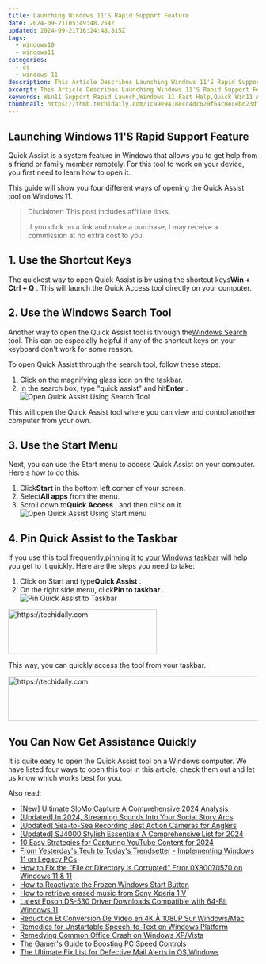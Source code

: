 ```yaml
---
title: Launching Windows 11'S Rapid Support Feature
date: 2024-09-21T05:49:48.254Z
updated: 2024-09-21T16:24:48.815Z
tags:
  - windows10
  - windows11
categories:
  - os
  - windows 11
description: This Article Describes Launching Windows 11'S Rapid Support Feature
excerpt: This Article Describes Launching Windows 11'S Rapid Support Feature
keywords: Win11 Support Rapid Launch,Windows 11 Fast Help,Quick Win11 Assistance,11 Upgrade Guide Support,Win11 Rapid Support Feature,Windows 11 Enhanced Support,Speedy 11 Assist & Launch
thumbnail: https://thmb.techidaily.com/1c99e9418ecc4dc629f64c0ecebd23df13aefb6fa3c20ff530d506800c2c3a64.jpg
---
```


## Launching Windows 11'S Rapid Support Feature

 Quick Assist is a system feature in Windows that allows you to get help from a friend or family member remotely. For this tool to work on your device, you first need to learn how to open it.

 This guide will show you four different ways of opening the Quick Assist tool on Windows 11.

>  Disclaimer: This post includes affiliate links
>
>  If you click on a link and make a purchase, I may receive a commission at no extra cost to you.
>

## 1\. Use the Shortcut Keys

 The quickest way to open Quick Assist is by using the shortcut keys**Win + Ctrl + Q** . This will launch the Quick Access tool directly on your computer.

## 2\. Use the Windows Search Tool

 Another way to open the Quick Assist tool is through the[Windows Search](https://www.makeuseof.com/windows-search-use-guide/) tool. This can be especially helpful if any of the shortcut keys on your keyboard don't work for some reason.

To open Quick Assist through the search tool, follow these steps:

1. Click on the magnifying glass icon on the taskbar.
2. In the search box, type "quick assist" and hit**Enter** .  
![Open Quick Assist Using Search Tool](https://static1.makeuseofimages.com/wordpress/wp-content/uploads/2023/01/open-quick-assist-using-search-tool.jpg)

 This will open the Quick Assist tool where you can view and control another computer from your own.

## 3\. Use the Start Menu

 Next, you can use the Start menu to access Quick Assist on your computer. Here's how to do this:

1. Click**Start** in the bottom left corner of your screen.
2. Select**All apps** from the menu.
3. Scroll down to**Quick Access** , and then click on it.  
![Open Quick Assist Using Start menu](https://static1.makeuseofimages.com/wordpress/wp-content/uploads/2023/01/open-quick-assist-using-start-menu.jpg)

## 4\. Pin Quick Assist to the Taskbar

 If you use this tool frequently,[pinning it to your Windows taskbar](https://www.makeuseof.com/windows-11-taskbar-pin-almost-anything/) will help you get to it quickly. Here are the steps you need to take:

1. Click on Start and type**Quick Assist** .
2. On the right side menu, click**Pin to taskbar** .  
![Pin Quick Assist to Taskbar](https://static1.makeuseofimages.com/wordpress/wp-content/uploads/2023/01/pin-quick-assist-to-taskbar.jpg)

<!-- affiliate ads begin -->
<a href="https://aligracehair.sjv.io/c/5597632/1868495/19272" target="_top" id="1868495">
  <img src="//a.impactradius-go.com/display-ad/19272-1868495" border="0" alt="https://techidaily.com" width="300" height="90"/>
</a>
<img height="0" width="0" src="https://aligracehair.sjv.io/i/5597632/1868495/19272" style="position:absolute;visibility:hidden;" border="0" />
<!-- affiliate ads end -->

This way, you can quickly access the tool from your taskbar.

<!-- affiliate ads begin -->
<a href="https://appsumo.8odi.net/c/5597632/2144272/7443" target="_top" id="2144272">
  <img src="//a.impactradius-go.com/display-ad/7443-2144272" border="0" alt="https://techidaily.com" width="728" height="90"/>
</a>
<img height="0" width="0" src="https://appsumo.8odi.net/i/5597632/2144272/7443" style="position:absolute;visibility:hidden;" border="0" />
<!-- affiliate ads end -->

## You Can Now Get Assistance Quickly

 It is quite easy to open the Quick Assist tool on a Windows computer. We have listed four ways to open this tool in this article; check them out and let us know which works best for you.

<ins class="adsbygoogle"
     style="display:block"
     data-ad-format="autorelaxed"
     data-ad-client="ca-pub-7571918770474297"
     data-ad-slot="1223367746"></ins>

<ins class="adsbygoogle"
     style="display:block"
     data-ad-client="ca-pub-7571918770474297"
     data-ad-slot="8358498916"
     data-ad-format="auto"
     data-full-width-responsive="true"></ins>

<span class="atpl-alsoreadstyle">Also read:</span>
<div><ul>
<li><a href="https://some-approaches.techidaily.com/new-ultimate-slomo-capture-a-comprehensive-2024-analysis/"><u>[New] Ultimate SloMo Capture A Comprehensive 2024 Analysis</u></a></li>
<li><a href="https://facebook-clips.techidaily.com/updated-in-2024-streaming-sounds-into-your-social-story-arcs/"><u>[Updated] In 2024, Streaming Sounds Into Your Social Story Arcs</u></a></li>
<li><a href="https://extra-approaches.techidaily.com/updated-sea-to-sea-recording-best-action-cameras-for-anglers/"><u>[Updated] Sea-to-Sea Recording Best Action Cameras for Anglers</u></a></li>
<li><a href="https://fox-hovers.techidaily.com/updated-sj4000-stylish-essentials-a-comprehensive-list-for-2024/"><u>[Updated] SJ4000 Stylish Essentials A Comprehensive List for 2024</u></a></li>
<li><a href="https://video-capture.techidaily.com/10-easy-strategies-for-capturing-youtube-content-for-2024/"><u>10 Easy Strategies for Capturing YouTube Content for 2024</u></a></li>
<li><a href="https://win11.techidaily.com/from-yesterdays-tech-to-todays-trendsetter-implementing-windows-11-on-legacy-pcs/"><u>From Yesterday's Tech to Today's Trendsetter - Implementing Windows 11 on Legacy PCs</u></a></li>
<li><a href="https://win11.techidaily.com/how-to-fix-the-file-or-directory-is-corrupted-error-0x80070570-on-windows-11-and-11/"><u>How to Fix the “File or Directory Is Corrupted” Error 0X80070570 on Windows 11 & 11</u></a></li>
<li><a href="https://win11.techidaily.com/how-to-reactivate-the-frozen-windows-start-button/"><u>How to Reactivate the Frozen Windows Start Button</u></a></li>
<li><a href="https://blog-min.techidaily.com/how-to-retrieve-erased-music-from-sony-xperia-1-v-by-fonelab-android-recover-music/"><u>How to retrieve erased music from Sony Xperia 1 V</u></a></li>
<li><a href="https://win-dash.techidaily.com/latest-epson-ds-530-driver-downloads-compatible-with-64-bit-windows-11/"><u>Latest Epson DS-530 Driver Downloads Compatible with 64-Bit Windows 11</u></a></li>
<li><a href="https://some-knowledge.techidaily.com/reduction-et-conversion-de-video-en-4k-a-1080p-sur-windowsmac/"><u>Réduction Et Conversion De Video en 4K À 1080P Sur Windows/Mac</u></a></li>
<li><a href="https://win11.techidaily.com/remedies-for-unstartable-speech-to-text-on-windows-platform/"><u>Remedies for Unstartable Speech-to-Text on Windows Platform</u></a></li>
<li><a href="https://win11.techidaily.com/remedying-common-office-crash-on-windows-xpvista/"><u>Remedying Common Office Crash on Windows XP/Vista</u></a></li>
<li><a href="https://extra-information.techidaily.com/the-gamers-guide-to-boosting-pc-speed-controls/"><u>The Gamer's Guide to Boosting PC Speed Controls</u></a></li>
<li><a href="https://win11.techidaily.com/the-ultimate-fix-list-for-defective-mail-alerts-in-os-windows/"><u>The Ultimate Fix List for Defective Mail Alerts in OS Windows</u></a></li>
</ul></div>

